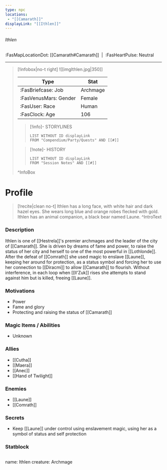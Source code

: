 ```yaml
---
type: npc
locations:
 - "[[Camarath]]"
displayLink: "[[Ithlen]]"
---
```

###### Ithlen
<span class="sub2">:FasMapLocationDot: [[Camarath#Camarath]]&nbsp;&nbsp;|&nbsp;&nbsp;:FasHeartPulse: Neutral </span>
___

> [!infobox|no-t right]
> ![[imgIthlen.jpg|350]]
>
> | Type | Stat |
> | ---- | ---- |
> | :FasBriefcase: Job |  Archmage |
> | :FasVenusMars: Gender | Female |
> | :FasUser: Race | Human |
> | :FasClock: Age | 106 |
>
>> [!info]- STORYLINES
>>```dataview
>>LIST WITHOUT ID displayLink
>>FROM "Compendium/Party/Quests" AND [[#]]
>
>>[!note]- HISTORY
>>```dataview
>>LIST WITHOUT ID displayLink
>>FROM "Session Notes" AND [[#]]
>
>^InfoBox

# Profile

> [!recite|clean no-t]
>	Ithlen has a long face, with white hair and dark hazel eyes. She wears long blue and orange robes flecked with gold. Ithlen has an animal companion, a black bear named Laune.
>^IntroText

### Description
Ithlen is one of [[Hestrela]]'s premier archmages and the leader of the city of [[Camarath]]. She is driven by dreams of fame and power, to raise the status of her city and herself to one of the most powerful in [[Lothlonde]]. After the defeat of [[Comrath]] she used magic to enslave [[Laune]], keeping her around for protection, as a status symbol and forcing her to use her connection to [[Diracmi]] to allow [[Camarath]] to flourish. Without interference, in each loop when [[Il'Zuk]] rises she attempts to stand against him but is killed, freeing [[Laune]].

### Motivations
- Power
- Fame and glory
- Protecting and raising the status of [[Camarath]]

### Magic Items / Abilities
- Unknown
 
### Allies
- [[Cutha]]
- [[Maera]]
- [[Anec]]
- [[Hand of Twilight]]

### Enemies
- [[Laune]]
- [[Comrath]]

### Secrets
- Keep [[Laune]] under control using enslavement magic, using her as a symbol of status and self protection

### Statblock
>```statblock
name: Ithlen
creature: Archmage